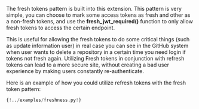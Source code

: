 The fresh tokens pattern is built into this extension. This pattern is very simple, you can choose to mark some access tokens as fresh and other as a non-fresh tokens, and use the **fresh_jwt_required()** function to only allow fresh tokens to access the certain endpoint.

This is useful for allowing the fresh tokens to do some critical things (such as update information user) in real case you can see in the GitHub system when user wants to delete a repository in a certain time you need login if tokens not fresh again. Utilizing Fresh tokens in conjunction with refresh tokens can lead to a more secure site, without creating a bad user experience by making users constantly re-authenticate.

Here is an example of how you could utilize refresh tokens with the fresh token pattern:

```python hl_lines="39"
{!../examples/freshness.py!}
```

